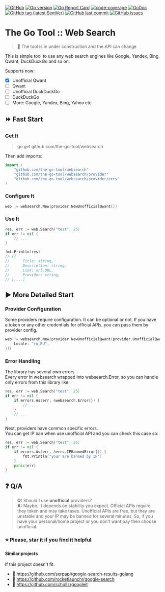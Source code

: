 [![GitHub](https://img.shields.io/github/license/the-go-tool/websearch)](https://github.com/the-go-tool/websearch/blob/master/LICENSE)
[![Go version](https://img.shields.io/github/go-mod/go-version/the-go-tool/websearch)](https://blog.golang.org/go1.13)
[![Go Report Card](https://goreportcard.com/badge/github.com/the-go-tool/websearch)](https://goreportcard.com/report/github.com/the-go-tool/websearch)
[![code-coverage](http://gocover.io/_badge/github.com/the-go-tool/websearch)](https://gocover.io/github.com/the-go-tool/websearch)
[![GoDoc](https://godoc.org/github.com/the-go-tool/websearch?status.svg)](https://godoc.org/github.com/the-go-tool/websearch)
[![GitHub tag (latest SemVer)](https://img.shields.io/github/v/tag/the-go-tool/websearch)](https://github.com/the-go-tool/websearch/releases)
[![GitHub last commit](https://img.shields.io/github/last-commit/the-go-tool/websearch)](https://github.com/the-go-tool/websearch/commits/master)
[![GitHub issues](https://img.shields.io/github/issues/the-go-tool/websearch)](https://github.com/the-go-tool/websearch/issues)

# The Go Tool :: Web Search
> :construction: The tool is in under construction and the
> API can change

This is simple tool to use any web search engines like Google, Yandex, Bing,
Qwant, DuckDuckGo and so on.

Supports now:
- [X] Unofficial Qwant
- [ ] Qwant
- [ ] Unofficial DuckDuckGo
- [ ] DuckDuckGo
- [ ] More: Google, Yandex, Bing, Yahoo etc

## :fast_forward: Fast Start

### Get It
> go get github.com/the-go-tool/websearch

Then add imports:
```go
import (
    "github.com/the-go-tool/websearch"
    "github.com/the-go-tool/websearch/provider"
    "github.com/the-go-tool/websearch/provider/errs"
)
```

### Configure It
```go
web := websearch.New(provider.NewUnofficialQwant())
```

### Use It
```go
res, err := web.Search("test", 25)
if err != nil {
    // ...
}

fmt.Println(res)
// [{
//		Title: string,
//		Description: string,
//		Link: url.URL,
//		Provider: string,
// },...]
```

## :arrow_forward: More Detailed Start

### Provider Configuration
Some providers require configuration.
It can be optional or not.
If you have a token or any other credentials for official APIs,
you can pass them by provider config.
```go
web := websearch.New(provider.NewUnofficialQwant(provider.UnofficialQwantConfig{
    Locale: "ru_RU",
}))
```

### Error Handling
The library has several own errors.  
Every error in websearch wrapped into websearch.Error,
so you can handle only errors from this library like:
```go
res, err := web.Search("test", 25)
if err != nil {
    if errors.As(err, &websearch.Error{}) {
        // ...
    }
    // ...
}
```

Next, providers have common specific errors.  
You can get IP ban when use unofficial API and you can check this case so:
```go
res, err := web.Search("test", 25)
if err != nil {
    if errors.As(err, &errs.IPBannedError{}) {
        fmt.Println("your are banned by IP")
    }
    panic(err)
}
```

## :question: Q/A

> **Q:** Should I use **unofficial** providers?  
> **A:** Maybe. It depends on stability you expect.
> Official APIs require they token and may take taxes.
> Unofficial APIs are free, but they are unstable and your
> IP may be banned for several minutes.
> So, if you have your personal/home project or you
> don't want pay then choose unofficial.

### :star: Please, star it if you find it helpful

#### Similar projects
If this project doesn't fit.
- :link: https://github.com/serpapi/google-search-results-golang
- :link: https://github.com/rocketlaunchr/google-search
- :link: https://github.com/schollz/googleit
